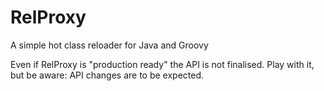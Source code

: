 RelProxy
========

A simple hot class reloader for Java and Groovy

Even if RelProxy is "production ready" the API is not finalised. Play with it, but be aware: API changes are to be expected.


